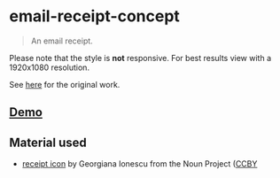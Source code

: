 # email-receipt-concept
> An email receipt.

Please note that the style is **not** responsive. For best results view with a 1920x1080 resolution.

See [here](https://dribbble.com/shots/2346115-Email-receipt-concept) for the original work.

## [Demo](https://axelrindle.github.io/ui-coded/packages/email-receipt-concept/)

## Material used
- [receipt icon](https://thenounproject.com/icon/1406665/) by Georgiana Ionescu from the Noun Project ([CCBY](https://creativecommons.org/licenses/by/3.0/us/legalcode)
